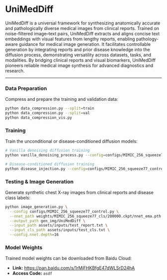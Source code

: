 # UniMedDiff
UniMedDiff is a universal framework for synthesizing anatomically accurate and pathologically diverse medical images from clinical reports. Trained on noise-filtered image–text pairs, UniMedDiff extracts and aligns concise text embeddings with visual features from lengthy reports, enabling pathology-aware guidance for medical image generation. It facilitates controllable generation by integrating reports and prior disease knowledge into the diffusion process, demonstrating versatility across datasets, tasks, and modalities. By bridging clinical reports and visual biomarkers, UniMedDiff pioneers reliable medical image synthesis for advanced diagnostics and research.

---


### Data Preparation

Compress and prepare the training and validation data:

```bash
python data_compression.py --split=train
python data_compression.py --split=val
python data_compression_vis.py
```

### Training
Train the unconditional or disease-conditioned diffusion models:

```bash
# Vanilla denoising diffusion training
python vanilla_denoising_process.py --config=configs/MIMIC_256_squeeze77.py

# Disease-conditioned diffusion training
python disease_injection.py --config=configs/MIMIC_256_squeeze77_control.py
```

### Testing & Image Generation
Generate synthetic chest X-ray images from clinical reports and disease class labels:

```bash
python image_generation.py \
  --config configs/MIMIC_256_squeeze77_control.py \
  --nnet_path weights/MIMIC_256_squeeze77_cls/200000.ckpt/nnet_ema.pth \
  --output_path gen_img/UniMedDiff \
  --input_path assets/inputs/test_report.txt \
  --input_cls_path assets/inputs/test_cls.txt \
  --config.nnet.depth=16
```
### Model Weights

Trained model weights can be downloaded from Baidu Cloud:

- **Link:** https://pan.baidu.com/s/1rMjFHKBfgE47dWLSrD24hA  
- **Access Code:** `asdf`





